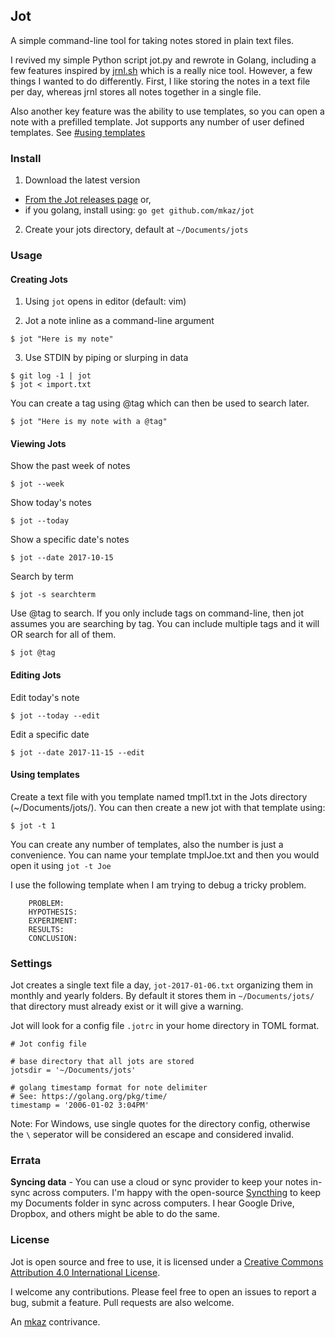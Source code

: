 
## Jot

A simple command-line tool for taking notes stored in plain text files.

I revived my simple Python script jot.py and rewrote in Golang, including a few features inspired by [jrnl.sh](http://jrnl.sh/) which is a really nice tool. However, a few things I wanted to do differently. First, I like storing the notes in a text file per day, whereas jrnl stores all notes together in a single file.

Also another key feature was the ability to use templates, so you can open a note with a prefilled template. Jot supports any number of user defined templates. See [#using templates](#using-templates)

### Install

1. Download the latest version
* [From the Jot releases page](https://github.com/mkaz/jot/releases) or,
* if you golang, install using:  `go get github.com/mkaz/jot`

2. Create your jots directory, default at `~/Documents/jots`


### Usage

#### Creating Jots

1. Using `jot` opens in editor (default: vim)

2. Jot a note inline as a command-line argument
```
$ jot "Here is my note"
```

3. Use STDIN by piping or slurping in data
```
$ git log -1 | jot
$ jot < import.txt
```

You can create a tag using @tag which can then be used to search later.
```
$ jot "Here is my note with a @tag"
```

#### Viewing Jots

Show the past week of notes
```
$ jot --week
```

Show today's notes
```
$ jot --today
```

Show a specific date's notes
```
$ jot --date 2017-10-15
```

Search by term
```
$ jot -s searchterm
```

Use @tag to search. If you only include tags on command-line, then jot assumes you are searching by tag. You can include multiple tags and it will OR search for all of them.
```
$ jot @tag
```

#### Editing Jots

Edit today's note
```
$ jot --today --edit
```

Edit a specific date
```
$ jot --date 2017-11-15 --edit
```

#### Using templates

Create a text file with you template named tmpl1.txt in the Jots directory (~/Documents/jots/). You can then create a new jot with that template using:
```
$ jot -t 1
```

You can create any number of templates, also the number is just a convenience. You can name your template tmplJoe.txt and then you would open it using `jot -t Joe`

I use the following template when I am trying to debug a tricky problem.
```
	PROBLEM:
	HYPOTHESIS:
	EXPERIMENT:
	RESULTS:
	CONCLUSION:
```

### Settings

Jot creates a single text file a day, `jot-2017-01-06.txt` organizing them in monthly and yearly folders. By default it stores them in `~/Documents/jots/` that directory must already exist or it will give a warning.

Jot will look for a config file `.jotrc` in your home directory in TOML format.

```
# Jot config file

# base directory that all jots are stored
jotsdir = '~/Documents/jots'

# golang timestamp format for note delimiter
# See: https://golang.org/pkg/time/
timestamp = '2006-01-02 3:04PM'
```

Note: For Windows, use single quotes for the directory config, otherwise the `\` seperator will be considered an escape and considered invalid.

### Errata

**Syncing data** - You can use a cloud or sync provider to keep your notes in-sync across computers. I'm happy with the open-source [Syncthing](https://syncthing.net/) to keep my Documents folder in sync across computers. I hear Google Drive, Dropbox, and others might be able to do the same.


### License

Jot is open source and free to use, it is licensed under a <a rel="license" href="http://creativecommons.org/licenses/by/4.0/">Creative Commons Attribution 4.0 International License</a>.

I welcome any contributions. Please feel free to open an issues to report a bug, submit a feature. Pull requests are also welcome.

An [mkaz](https://mkaz.blog/) contrivance.

